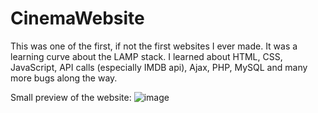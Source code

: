 # CinemaWebsite

This was one of the first, if not the first websites I ever made. It was a learning curve about the LAMP stack. I learned about HTML, CSS, JavaScript, API calls (especially IMDB api), Ajax, PHP, MySQL and many more bugs along the way.


Small preview of the website:
![image](https://user-images.githubusercontent.com/63077197/99305781-eb04e180-285c-11eb-8dd8-5ca348bce8ef.png)
